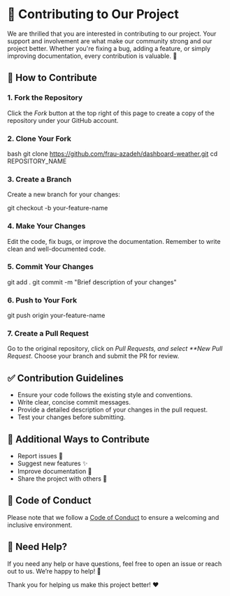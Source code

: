 # 🚀 Contributing to Our Project

We are thrilled that you are interested in contributing to our project. Your support and involvement are what make our community strong and our project better. Whether you're fixing a bug, adding a feature, or simply improving documentation, every contribution is valuable. 💪

## 📝 How to Contribute

### 1. Fork the Repository

Click the _Fork_ button at the top right of this page to create a copy of the repository under your GitHub account.

### 2. Clone Your Fork

bash
git clone https://github.com/frau-azadeh/dashboard-weather.git
cd REPOSITORY_NAME

### 3. Create a Branch

Create a new branch for your changes:

git checkout -b your-feature-name

### 4. Make Your Changes

Edit the code, fix bugs, or improve the documentation. Remember to write clean and well-documented code.

### 5. Commit Your Changes

git add .
git commit -m "Brief description of your changes"

### 6. Push to Your Fork

git push origin your-feature-name

### 7. Create a Pull Request

Go to the original repository, click on _Pull Requests, and select \*\*New Pull Request_. Choose your branch and submit the PR for review.

## ✅ Contribution Guidelines

- Ensure your code follows the existing style and conventions.
- Write clear, concise commit messages.
- Provide a detailed description of your changes in the pull request.
- Test your changes before submitting.

## 🌟 Additional Ways to Contribute

- Report issues 🐛
- Suggest new features ✨
- Improve documentation 📖
- Share the project with others 💬

## 🤝 Code of Conduct

Please note that we follow a [Code of Conduct](CODE_OF_CONDUCT.md) to ensure a welcoming and inclusive environment.

## 💬 Need Help?

If you need any help or have questions, feel free to open an issue or reach out to us. We’re happy to help! 🚀

Thank you for helping us make this project better! ❤️
